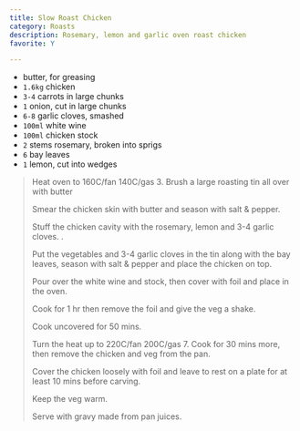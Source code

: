 ```yaml
---
title: Slow Roast Chicken 
category: Roasts
description: Rosemary, lemon and garlic oven roast chicken
favorite: Y

--- 
```

* butter, for greasing
* `1.6kg` chicken
* `3-4` carrots in large chunks
* `1` onion, cut in large chunks
* `6-8` garlic cloves, smashed
* `100ml` white wine
* `100ml` chicken stock
* `2` stems rosemary, broken into sprigs
* `6` bay leaves
* `1` lemon, cut into wedges
 
> Heat oven to 160C/fan 140C/gas 3. Brush a large roasting tin all over with butter
>
> Smear the chicken skin with butter and season with salt & pepper.
>
> Stuff the chicken cavity with the rosemary, lemon and 3-4 garlic cloves. .
>
> Put the vegetables and 3-4 garlic cloves in the tin along with the bay leaves, season with salt & pepper and place the chicken on top. 
>
> Pour over the white wine and stock, then cover with foil and place in the oven. 
>
> Cook for 1 hr then remove the foil and give the veg a shake.
>
> Cook uncovered for 50 mins.
>
> Turn the heat up to 220C/fan 200C/gas 7. Cook for 30 mins more, then remove the chicken and veg from the pan. 
>
> Cover the chicken loosely with foil and leave to rest on a plate for at least 10 mins before carving. 
>
> Keep the veg warm. 
>
> Serve with gravy made from pan juices.

